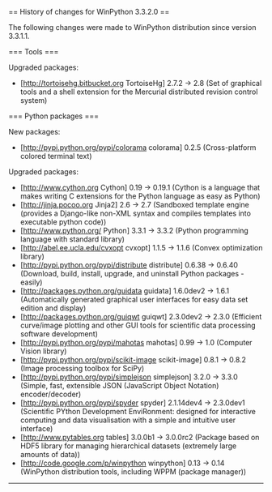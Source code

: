 == History of changes for WinPython 3.3.2.0 ==

The following changes were made to WinPython distribution since version 3.3.1.1.

=== Tools ===

Upgraded packages:

  * [http://tortoisehg.bitbucket.org TortoiseHg] 2.7.2 → 2.8 (Set of graphical tools and a shell extension for the Mercurial distributed revision control system)

=== Python packages ===

New packages:

  * [http://pypi.python.org/pypi/colorama colorama] 0.2.5 (Cross-platform colored terminal text)

Upgraded packages:

  * [http://www.cython.org Cython] 0.19 → 0.19.1 (Cython is a language that makes writing C extensions for the Python language as easy as Python)
  * [http://jinja.pocoo.org Jinja2] 2.6 → 2.7 (Sandboxed template engine (provides a Django-like non-XML syntax and compiles templates into executable python code))
  * [http://www.python.org/ Python] 3.3.1 → 3.3.2 (Python programming language with standard library)
  * [http://abel.ee.ucla.edu/cvxopt cvxopt] 1.1.5 → 1.1.6 (Convex optimization library)
  * [http://pypi.python.org/pypi/distribute distribute] 0.6.38 → 0.6.40 (Download, build, install, upgrade, and uninstall Python packages - easily)
  * [http://packages.python.org/guidata guidata] 1.6.0dev2 → 1.6.1 (Automatically generated graphical user interfaces for easy data set edition and display)
  * [http://packages.python.org/guiqwt guiqwt] 2.3.0dev2 → 2.3.0 (Efficient curve/image plotting and other GUI tools for scientific data processing software development)
  * [http://pypi.python.org/pypi/mahotas mahotas] 0.99 → 1.0 (Computer Vision library)
  * [http://pypi.python.org/pypi/scikit-image scikit-image] 0.8.1 → 0.8.2 (Image processing toolbox for SciPy)
  * [http://pypi.python.org/pypi/simplejson simplejson] 3.2.0 → 3.3.0 (Simple, fast, extensible JSON (JavaScript Object Notation) encoder/decoder)
  * [http://pypi.python.org/pypi/spyder spyder] 2.1.14dev4 → 2.3.0dev1 (Scientific PYthon Development EnviRonment: designed for interactive computing and data visualisation with a simple and intuitive user interface)
  * [http://www.pytables.org tables] 3.0.0b1 → 3.0.0rc2 (Package based on HDF5 library for managing hierarchical datasets (extremely large amounts of data))
  * [http://code.google.com/p/winpython winpython] 0.13 → 0.14 (WinPython distribution tools, including WPPM (package manager))

----
